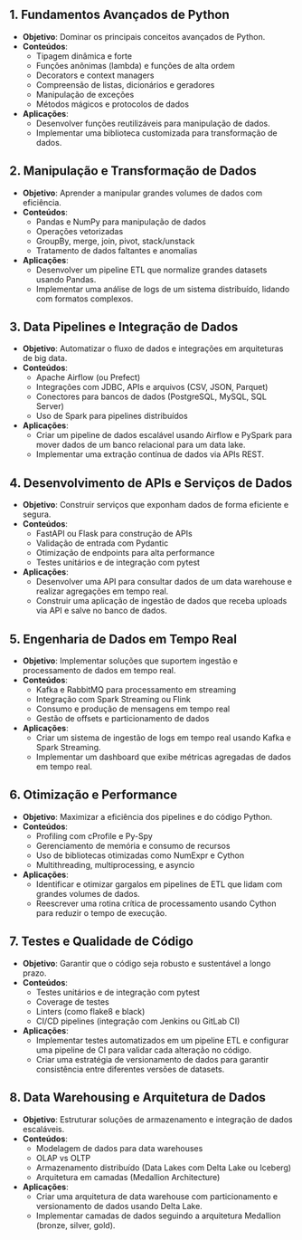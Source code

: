 ## 1. Fundamentos Avançados de Python
- **Objetivo**: Dominar os principais conceitos avançados de Python.
- **Conteúdos**:
  - Tipagem dinâmica e forte
  - Funções anônimas (lambda) e funções de alta ordem
  - Decorators e context managers
  - Compreensão de listas, dicionários e geradores
  - Manipulação de exceções
  - Métodos mágicos e protocolos de dados
- **Aplicações**:
  - Desenvolver funções reutilizáveis para manipulação de dados.
  - Implementar uma biblioteca customizada para transformação de dados.

## 2. Manipulação e Transformação de Dados
- **Objetivo**: Aprender a manipular grandes volumes de dados com eficiência.
- **Conteúdos**:
  - Pandas e NumPy para manipulação de dados
  - Operações vetorizadas
  - GroupBy, merge, join, pivot, stack/unstack
  - Tratamento de dados faltantes e anomalias
- **Aplicações**:
  - Desenvolver um pipeline ETL que normalize grandes datasets usando Pandas.
  - Implementar uma análise de logs de um sistema distribuído, lidando com formatos complexos.

## 3. Data Pipelines e Integração de Dados
- **Objetivo**: Automatizar o fluxo de dados e integrações em arquiteturas de big data.
- **Conteúdos**:
  - Apache Airflow (ou Prefect)
  - Integrações com JDBC, APIs e arquivos (CSV, JSON, Parquet)
  - Conectores para bancos de dados (PostgreSQL, MySQL, SQL Server)
  - Uso de Spark para pipelines distribuídos
- **Aplicações**:
  - Criar um pipeline de dados escalável usando Airflow e PySpark para mover dados de um banco relacional para um data lake.
  - Implementar uma extração contínua de dados via APIs REST.

## 4. Desenvolvimento de APIs e Serviços de Dados
- **Objetivo**: Construir serviços que exponham dados de forma eficiente e segura.
- **Conteúdos**:
  - FastAPI ou Flask para construção de APIs
  - Validação de entrada com Pydantic
  - Otimização de endpoints para alta performance
  - Testes unitários e de integração com pytest
- **Aplicações**:
  - Desenvolver uma API para consultar dados de um data warehouse e realizar agregações em tempo real.
  - Construir uma aplicação de ingestão de dados que receba uploads via API e salve no banco de dados.

## 5. Engenharia de Dados em Tempo Real
- **Objetivo**: Implementar soluções que suportem ingestão e processamento de dados em tempo real.
- **Conteúdos**:
  - Kafka e RabbitMQ para processamento em streaming
  - Integração com Spark Streaming ou Flink
  - Consumo e produção de mensagens em tempo real
  - Gestão de offsets e particionamento de dados
- **Aplicações**:
  - Criar um sistema de ingestão de logs em tempo real usando Kafka e Spark Streaming.
  - Implementar um dashboard que exibe métricas agregadas de dados em tempo real.

## 6. Otimização e Performance
- **Objetivo**: Maximizar a eficiência dos pipelines e do código Python.
- **Conteúdos**:
  - Profiling com cProfile e Py-Spy
  - Gerenciamento de memória e consumo de recursos
  - Uso de bibliotecas otimizadas como NumExpr e Cython
  - Multithreading, multiprocessing, e asyncio
- **Aplicações**:
  - Identificar e otimizar gargalos em pipelines de ETL que lidam com grandes volumes de dados.
  - Reescrever uma rotina crítica de processamento usando Cython para reduzir o tempo de execução.

## 7. Testes e Qualidade de Código
- **Objetivo**: Garantir que o código seja robusto e sustentável a longo prazo.
- **Conteúdos**:
  - Testes unitários e de integração com pytest
  - Coverage de testes
  - Linters (como flake8 e black)
  - CI/CD pipelines (integração com Jenkins ou GitLab CI)
- **Aplicações**:
  - Implementar testes automatizados em um pipeline ETL e configurar uma pipeline de CI para validar cada alteração no código.
  - Criar uma estratégia de versionamento de dados para garantir consistência entre diferentes versões de datasets.

## 8. Data Warehousing e Arquitetura de Dados
- **Objetivo**: Estruturar soluções de armazenamento e integração de dados escaláveis.
- **Conteúdos**:
  - Modelagem de dados para data warehouses
  - OLAP vs OLTP
  - Armazenamento distribuído (Data Lakes com Delta Lake ou Iceberg)
  - Arquitetura em camadas (Medallion Architecture)
- **Aplicações**:
  - Criar uma arquitetura de data warehouse com particionamento e versionamento de dados usando Delta Lake.
  - Implementar camadas de dados seguindo a arquitetura Medallion (bronze, silver, gold).

